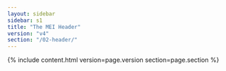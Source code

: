 ```yaml
---
layout: sidebar
sidebar: s1
title: "The MEI Header"
version: "v4"
section: "/02-header/"
---
```

{% include content.html version=page.version section=page.section %}